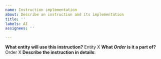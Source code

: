 ```yaml
---
name: Instruction implementation
about: Describe an instruction and its implementation
title: ''
labels: AI
assignees: ''

---
```


**What entity will use this instruction?** 
Entity X
**What *Order* is it a part of?** 
Order X
**Describe the instruction in details**:
